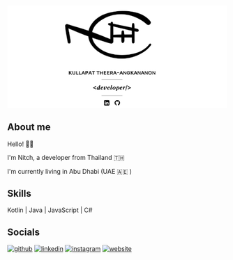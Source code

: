 ![](https://github.com/kullapat-t/kullapat-t/blob/master/kt-space.png)

## About me
Hello! 👋🏻 

I'm Nitch, a developer from Thailand 🇹🇭 

I'm currently living in Abu Dhabi (UAE 🇦🇪 )

## Skills
Kotlin | Java | JavaScript | C#

## Socials
[<img src='https://cdn.jsdelivr.net/npm/simple-icons@3.0.1/icons/github.svg' alt='github' height='40'>](https://github.com/kullapat-t)  [<img src='https://cdn.jsdelivr.net/npm/simple-icons@3.0.1/icons/linkedin.svg' alt='linkedin' height='40'>](https://www.linkedin.com/in/kullapat-t//)  [<img src='https://cdn.jsdelivr.net/npm/simple-icons@3.0.1/icons/instagram.svg' alt='instagram' height='40'>](https://www.instagram.com/nitchy/)  [<img src='https://cdn.jsdelivr.net/npm/simple-icons@3.0.1/icons/icloud.svg' alt='website' height='40'>](https://kullapat-t.github.io/kt-space)  
